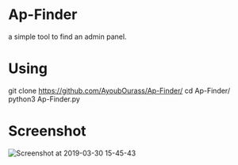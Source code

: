 # Ap-Finder
a simple tool to find an admin panel.
# Using
git clone https://github.com/AyoubOurass/Ap-Finder/
cd Ap-Finder/
python3 Ap-Finder.py
# Screenshot 
![Screenshot at 2019-03-30 15-45-43](https://user-images.githubusercontent.com/45905472/55280947-23138580-5303-11e9-89c2-fcef29d05b14.png)
